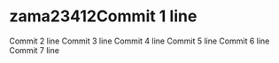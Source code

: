 # zama23412Commit 1 line
Commit 2 line
Commit 3 line
Commit 4 line
Commit 5 line
Commit 6 line
Commit 7 line
